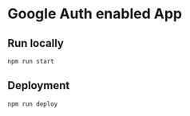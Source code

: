 # Google Auth enabled App

## Run locally

```
npm run start
```

## Deployment

```
npm run deploy 
```

